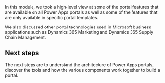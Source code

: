 In this module, we took a high-level view at some of the portal features that are available on all Power Apps portals as well as some of the features that are only available in specific portal templates.

We also discussed other portal technologies used in Microsoft business applications such as Dynamics 365 Marketing and Dynamics 365 Supply Chain Management.

## Next steps

The next steps are to understand the architecture of Power Apps portals, discover the tools and how the various components work together to build a portal.
